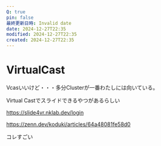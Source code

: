 ```yaml
---
Q: true
pin: false
最終更新日時: Invalid date
date: 2024-12-27T22:35
modified: 2024-12-27T22:35
created: 2024-12-27T22:35
---
```

# VirtualCast

Vcasいいけど・・・多分Clusterが一番わたしには向いている。

Virtual Castでスライドできるやつがあるらしい

https://slide4vr.nklab.dev/login

https://zenn.dev/koduki/articles/64a48081fe58d0

コレすごい